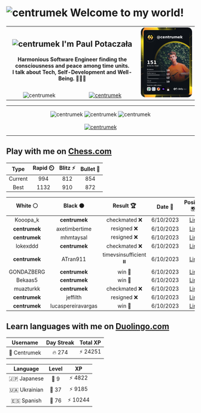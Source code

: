 <h1>
  <img
    src="https://emojis.slackmojis.com/emojis/images/1531849430/4246/blob-sunglasses.gif"
    width="30"
    alt="centrumek"
  />
  Welcome to my world!
</h1>

<table>
  <tbody>
    <tr>
      <td align="center" width="70%" colspan="2">
        <h2>
          <img
            src="https://raw.githubusercontent.com/MartinHeinz/MartinHeinz/master/wave.gif"
            width="30px"
            alt="centrumek"
          />
          I'm Paul Potaczała
        </h2>
        <h4>
          Harmonious Software Engineer finding the consciousness and peace among time units.
          <br/>
          I talk about Tech, Self-Development and Well-Being. 🌿🧘🚀
        </h4>
      </td>
      <td width="30%" rowspan="2">
        <a href="https://app.daily.dev/centrumek">
          <img
            src="./devcard.png"
            alt="centrumek"
          />
        </a>
      </td>
    </tr>
    <tr align="center">
      <td>
        <img
          src="https://komarev.com/ghpvc/?username=centrumek&label=visitors&color=0e75b6&style=flat"
          alt="centrumek"
        >
      </td>
      <td>
        <a href="https://stackoverflow.com/users/14496012/centrumek">
          <img
            src="https://stackoverflow.com/users/flair/14496012.png?theme=dark"
            alt="centrumek"
          >
        </a>
      </td>
    </tr>
  </tbody>
</table>

---
<div align="center">
  <img 
    src="https://github-readme-stats.vercel.app/api?username=centrumek&show_icons=true&count_private=true&theme=dark&hide_border=true&hide=issues,contribs&bg_color=00000000"
    alt="centrumek"
  />
  <img
    src="https://github-readme-stats.vercel.app/api/top-langs/?username=centrumek&layout=compact&hide_border=true&theme=dark&bg_color=00000000&langs_count=6&exclude_repo=air-statistic-app"
    alt="centrumek"
  />
  <img 
    src="https://github-readme-streak-stats.herokuapp.com?user=centrumek&theme=dark&hide_border=true&background=FFFFFF00"
    alt="centrumek"
  />
  <br/>
  <br/>
  <a href="https://www.buymeacoffee.com/centrumek">
    <img
      src="https://cdn.buymeacoffee.com/buttons/v2/default-orange.png"
      height="50"
      width="210"
      alt="centrumek"
    />
  </a>
</div>

---

## Play with me on [Chess.com](https://www.chess.com/member/centrumek)

<div align="center">
<!--START_SECTION:chessStats-->
<!-- Automatically generated with https://github.com/Balastrong/chess-stats-action -->

| Type | Rapid ⏲️ | Blitz ⚡ | Bullet 🔫 |
|:---:|:---:|:---:|:---:|
| Current | 994 | 812 | 854 |
| Best | 1132 | 910 | 872 |

| White ⚪ | Black ⚫ | Result 🏆 | Date 📅 | Position 🗺️ | Type 🕕 |
|:---:|:---:|:---:|:---:|:---:|:---:|
| Kooopa_k | **centrumek** | checkmated ❌ | 6/10/2023 | <a href="http://www.ee.unb.ca/cgi-bin/tervo/fen.pl?select=8/4pQ1R/4r1k1/p2p4/3P1B2/2P1PP2/P1n2KP1/8 b - -">Link</a> | Blitz |
| **centrumek** | axetimbertime | resigned ❌ | 6/10/2023 | <a href="http://www.ee.unb.ca/cgi-bin/tervo/fen.pl?select=6k1/6p1/1K2p2p/4P2P/1P5b/4p3/8/2r5 w - -">Link</a> | Blitz |
| **centrumek** | mhmtaysal | resigned ❌ | 6/10/2023 | <a href="http://www.ee.unb.ca/cgi-bin/tervo/fen.pl?select=r5k1/ppp2ppp/5n2/3p1r2/1P3P2/4PqP1/7P/2B1R1K1 w - -">Link</a> | Bullet |
| lokexddd | **centrumek** | checkmated ❌ | 6/10/2023 | <a href="http://www.ee.unb.ca/cgi-bin/tervo/fen.pl?select=8/6bp/1p6/2p5/QkP5/1P6/P4PPP/RN4K1 b - -">Link</a> | Bullet |
| **centrumek** | ATran911 | timevsinsufficient ⏸️ | 6/10/2023 | <a href="http://www.ee.unb.ca/cgi-bin/tervo/fen.pl?select=6k1/5ppp/1q6/3p4/6n1/2r5/K7/8 b - -">Link</a> | Bullet |
| GONDAZBERG | **centrumek** | win 🥇 | 6/10/2023 | <a href="http://www.ee.unb.ca/cgi-bin/tervo/fen.pl?select=8/8/R4pp1/8/6p1/1P1k2BP/P5P1/4r1K1 w - -">Link</a> | Bullet |
| Bekaas5 | **centrumek** | win 🥇 | 6/10/2023 | <a href="http://www.ee.unb.ca/cgi-bin/tervo/fen.pl?select=1RR5/k5bp/3p2p1/8/8/8/PP2KPPP/8 w - -">Link</a> | Bullet |
| muazturkk | **centrumek** | checkmated ❌ | 6/10/2023 | <a href="http://www.ee.unb.ca/cgi-bin/tervo/fen.pl?select=8/8/8/p7/pP6/8/4R3/k2QK3 b - -">Link</a> | Bullet |
| **centrumek** | jeffilth | resigned ❌ | 6/10/2023 | <a href="http://www.ee.unb.ca/cgi-bin/tervo/fen.pl?select=r3k3/1R2P2p/p7/7p/1P3p2/7K/5r2/4q3 w - -">Link</a> | Blitz |
| **centrumek** | lucaspereiravargas | win 🥇 | 6/10/2023 | <a href="http://www.ee.unb.ca/cgi-bin/tervo/fen.pl?select=3rr2k/p6p/2p3p1/2P2p2/2Q1p3/P3P3/5PPP/R5K1 w - -">Link</a> | Blitz |

<!--END_SECTION:chessStats-->
</div>

## Learn languages with me on [Duolingo.com](https://www.duolingo.com/profile/Centrumek)

<div align="center">
<!--START_SECTION:duolingoStats-->
<!-- Automatically generated with https://github.com/centrumek/duolingo-readme-stats-->

| Username | Day Streak | Total XP |
|:---:|:---:|:---:|
| 👤 Centrumek | 🔥 274 | ⚡ 24251 |

| Language | Level | XP |
|:---:|:---:|:---:|
| 🇯🇵 Japanese | 👑 9 | ⚡ 4822 |
| 🇺🇦 Ukrainian | 👑 37 | ⚡ 9185 |
| 🇪🇸 Spanish | 👑 76 | ⚡ 10244 |

<!--END_SECTION:duolingoStats-->
</div>
<!--
**centrumek/centrumek** is a ✨ _special_ ✨ repository because its `README.md` (this file) appears on your GitHub profile.

Here are some ideas to get you started:

- 🔭 I’m currently working on ...
- 🌱 I’m currently learning ...
- 👯 I’m looking to collaborate on ...
- 🤔 I’m looking for help with ...
- 💬 Ask me about ...
- 📫 How to reach me: ...
- 😄 Pronouns: ...
- ⚡ Fun fact: ...
-->
